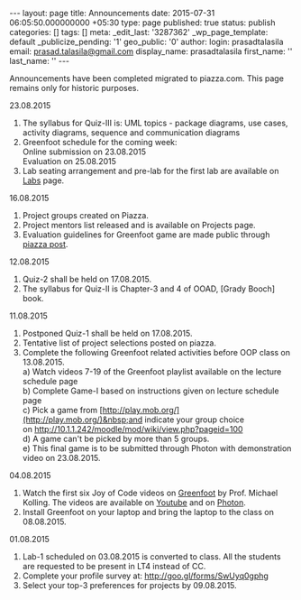 --- layout: page title: Announcements date: 2015-07-31 06:05:50.000000000 +05:30 type: page published: true status: publish categories: [] tags: [] meta: \_edit\_last: '3287362' \_wp\_page\_template: default \_publicize\_pending: '1' geo\_public: '0' author: login: prasadtalasila email: prasad.talasila@gmail.com display\_name: prasadtalasila first\_name: '' last\_name: '' ---

Announcements have been completed migrated to piazza.com. This page remains only for historic purposes.

23.08.2015

1. The syllabus for Quiz-III is: UML topics - package diagrams, use cases, activity diagrams, sequence and communication diagrams
2. Greenfoot schedule for the coming week:  
Online submission on 23.08.2015  
Evaluation on 25.08.2015
3. Lab seating arrangement and pre-lab for the first lab are available on [Labs](https://prasadtalasila.wordpress.com/oop/oop-201516-labs/) page.

16.08.2015

1. Project groups created on Piazza.
2. Project mentors list released and is available on Projects page.
3. Evaluation guidelines for Greenfoot game are made public through [piazza post](https://piazza.com/class/icq5dp3axy45d3?cid=38).

12.08.2015

1. Quiz-2 shall be held on 17.08.2015.
2. The syllabus for Quiz-II is Chapter-3 and 4 of OOAD, [Grady Booch] book.

11.08.2015

1. Postponed Quiz-1 shall be held on 17.08.2015.
2. Tentative list of project selections posted on piazza.
3. Complete the following Greenfoot related activities before OOP class on 13.08.2015.  
a) Watch videos 7-19 of the Greenfoot playlist available on the lecture schedule page  
b) Complete Game-I based on instructions given on lecture schedule page  
c) Pick a game from&nbsp;[http://play.mob.org/](http://play.mob.org/)&nbsp;and indicate your group choice on&nbsp;[http://10.1.1.242/moodle/mod/wiki/view.php?pageid=100  
](http://10.1.1.242/moodle/mod/wiki/view.php?pageid=100)d) A game can't be picked by more than 5 groups.  
e) This final game is to be submitted through Photon with demonstration video on 23.08.2015.

04.08.2015

1. Watch the first six Joy of Code videos on [Greenfoot](http://www.greenfoot.org/door) by Prof. Michael Kolling. The videos are available on [Youtube](https://www.youtube.com/playlist?list=PL280AD6FCCFCDDAC5) and on [Photon](http://10.1.1.242/moodle/mod/folder/view.php?id=43378).
2. Install Greenfoot on your laptop and bring the laptop to the class on 08.08.2015.

01.08.2015

1. Lab-1 scheduled on 03.08.2015 is converted to class. All the students are requested to be present in LT4 instead of CC.
2. Complete your profile survey at: http://goo.gl/forms/SwUyq0gphg
3. Select your top-3 preferences for projects by 09.08.2015.

